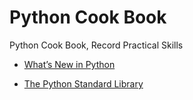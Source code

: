 # Python Cook Book
Python Cook Book, Record Practical Skills

* [What’s New in Python](https://docs.python.org/2/whatsnew/)

* [The Python Standard Library](https://docs.python.org/2/library/index.html)


